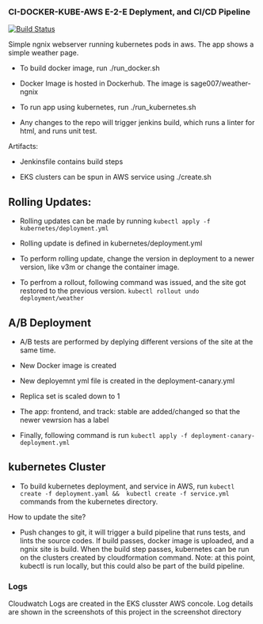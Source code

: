 ### CI-DOCKER-KUBE-AWS E-2-E Deplyment, and CI/CD Pipeline 

[![Build Status](http://ec2-18-219-86-226.us-east-2.compute.amazonaws.com:8080/buildStatus/icon?job=Weather-app)](http://ec2-18-219-86-226.us-east-2.compute.amazonaws.com:8080/job/Weather-app/)

Simple ngnix webserver running kubernetes pods in aws. The app shows a simple weather page.

 * To build docker image, run ./run_docker.sh

 * Docker Image is hosted in Dockerhub. The image is sage007/weather-ngnix 
 

 * To run app using kubernetes, run ./run_kubernetes.sh

 * Any changes to the repo will trigger jenkins build, which runs a linter for html, and runs unit test.

Artifacts:
 * Jenkinsfile contains build steps
 
 * EKS clusters can be spun in  AWS service using ./create.sh
 
## Rolling Updates:
 
 * Rolling updates can be made by running  `kubectl apply -f kubernetes/deployment.yml`
 
 * Rolling update is defined in kubernetes/deployment.yml
 
 * To perform rolling update, change the version in deployment to a newer version, like v3m or change the container image.
 
 * To perfrom a rollout, following command was issued, and the site got restored to the previous version. `kubectl rollout undo deployment/weather`
 
 
 ## A/B Deployment

* A/B tests are performed by deplying different versions of the site at the same time.

* New Docker image is created

* New deployemnt yml file is created in the deployment-canary.yml

* Replica set is scaled down to 1

* The app: frontend, and track: stable are added/changed so that the newer vewrsion has a label

* Finally, following command is run `kubectl apply -f deployment-canary-deployment.yml`
 
 
## kubernetes Cluster

 
 * To build kubernetes deployment, and service in AWS, run `kubectl create -f deployment.yaml && 
kubectl create -f service.yml` commands from the kubernetes directory. 

 How to update the site?
 
 * Push changes to git, it will trigger a  build pipeline that runs tests, and lints the source codes. If build passes, docker image is uploaded, and a ngnix site is build. When the build step passes, kubernetes can be run on the clusters created by cloudformation command. Note: at this point, kubectl is run locally, but this could also be part of the build pipeline.  
 
 ### Logs
 Cloudwatch Logs are created in the EKS clusster AWS concole. Log details are shown in the screenshots of this project in the screenshot directory
 

 
 
